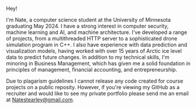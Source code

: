 
Hey! 

I'm Nate, a computer science student at the University of Minnesota graduating May 2024. I have a strong interest in computer security, machine learning and AI, and machine architecture. I've developed a range of projects, from a multithreaded HTTP server to a sophisticated drone simulation program in C++. I also have experience with data prediction and visualization models, having worked with over 15 years of Arctic ice level data to predict future changes. In addition to my technical skills, I'm minoring in Business Management, which has given me a solid foundation in principles of management, financial accounting, and entrepreneurship.


Due to plagarism guidelines I cannot release any code created for course projects on a public reposity. However, if you're viewing my GitHub as a recruiter and would like to see my private portfolio please send me an email at Natestearley@gmail.com.
